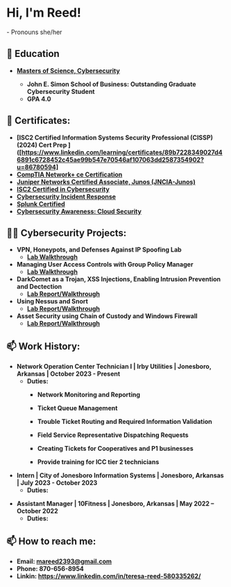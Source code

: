 <h1>Hi, I'm Reed! </h1>
    - Pronouns she/her


<h2>📖 Education </h2>

- <b> [Masters of Science, Cybersecurity](https://blockchain.maryville.edu/certificate/f6631054e19058c684b62070be755956)<b>
    - John E. Simon School of Business: Outstanding Graduate Cybersecurity Student
    - GPA 4.0


<h2>📃 Certificates:</h2>

- [ISC2 Certified Information Systems Security Professional (CISSP) (2024) Cert Prep ]([https://www.linkedin.com/learning/certificates/89b7228349027d46891c6728452c45ae99b547e70546af107063dd2587354902?u=86780594]
- [CompTIA Network+ ce Certification](https://www.credly.com/badges/0404ddba-0e02-495a-a695-9527d6670c1e/public_url)
- [Juniper Networks Certified Associate, Junos (JNCIA-Junos)](https://www.credly.com/badges/7088dfd1-8d41-4fe9-be28-d2ab983a25fe/public_url)
- [ISC2 Certified in Cybersecurity](https://coursera.org/share/692bb04591c0b6765796b4755e599803) 
- [Cybersecurity Incident Response](https://blockchain.maryville.edu/certificate/be4956f6272e5ed7915f106eee7b9521)
- [Splunk Certified](https://1drv.ms/f/s!Aq9AvpX7EWr-7gq75ddzTxTuogOM?e=thtD5U) 
- [Cybersecurity Awareness: Cloud Security](https://1drv.ms/b/s!Aq9AvpX7EWr-z1Uxy0e89NfoLPd6?e=pzVjnE)


<h2>👨‍💻 Cybersecurity Projects:</h2>

- <b>VPN, Honeypots, and Defenses Against IP Spoofing Lab </b>
  - [Lab Walkthrough](https://github.com/reed-hash/VPN-Honeypots-and-Defenses-Against-IP-Spoofing-Lab)
- <b>Managing User Access Controls with Group Policy Manager</b>
  - [Lab Walkthrough](https://github.com/reed-hash/User-Access-Controls/blob/main/README.md)
- <b>DarkComet as a Trojan, XSS Injections, Enabling Intrusion Prevention and Dectection</b>
  - [Lab Report/Walkthrough](https://1drv.ms/w/s!Aq9AvpX7EWr-0hng7E3Kw39IKOpe?e=fHLICk)
- <b>Using Nessus and Snort</b>
  - [Lab Report/Walkthrough](https://1drv.ms/w/s!Aq9AvpX7EWr-0kJMo_jh4wRHWa52?e=AAAcRv)
- <b>Asset Security using Chain of Custody and Windows Firewall</b>
  - [Lab Report/Walkthrough](https://1drv.ms/w/s!Aq9AvpX7EWr-0gD541iyD98Sv56_?e=fBmRbq)

<h2>📫 Work History:</h2>

- Network Operation Center Technician I | Irby Utilities | Jonesboro, Arkansas | October 2023 - Present
    - Duties:
        - Network Monitoring and Reporting
            
        - Ticket Queue Management
      
        - Trouble Ticket Routing and Required Information Validation
      
        - Field Service Representative Dispatching Requests
      
        - Creating Tickets for Cooperatives and P1 businesses
      
        - Provide training for ICC tier 2 technicians 

* Intern | City of Jonesboro Information Systems | Jonesboro, Arkansas | July 2023 - October 2023
    - Duties: 
+ Assistant Manager | 10Fitness | Jonesboro, Arkansas | May 2022 – October 2022
    - Duties: 



<h2>📫 How to reach me:</h2>

- Email: mareed2393@gmail.com
- Phone: 870-656-8954
- Linkin: https://www.linkedin.com/in/teresa-reed-580335262/
<!--


Here are some ideas to get you started:

- 🔭 I’m currently working on ...
- 🌱 I’m currently learning ...
- 👯 I’m looking to collaborate on ...
- 🤔 I’m looking for help with ...
- 💬 Ask me about ...
- 📫 How to reach me: ...
- 😄 Pronouns: ...
- ⚡ Fun fact: ...
-->
